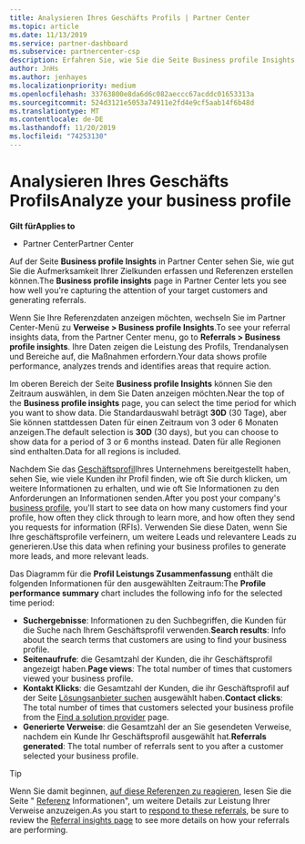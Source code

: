 ```yaml
---
title: Analysieren Ihres Geschäfts Profils | Partner Center
ms.topic: article
ms.date: 11/13/2019
ms.service: partner-dashboard
ms.subservice: partnercenter-csp
description: Erfahren Sie, wie Sie die Seite Business profile Insights verwenden können, um zu sehen, wie gut Sie die Aufmerksamkeit Ihrer Zielkunden erfassen und Referenzen erstellen.
author: JnHs
ms.author: jenhayes
ms.localizationpriority: medium
ms.openlocfilehash: 33763800e8da6d6c082aeccc67acddc01653313a
ms.sourcegitcommit: 524d3121e5053a74911e2fd4e9cf5aab14f6b48d
ms.translationtype: MT
ms.contentlocale: de-DE
ms.lasthandoff: 11/20/2019
ms.locfileid: "74253130"
---
```

# <a name="analyze-your-business-profile"></a><span data-ttu-id="a35af-103">Analysieren Ihres Geschäfts Profils</span><span class="sxs-lookup"><span data-stu-id="a35af-103">Analyze your business profile</span></span>
<!-- 
https://go.microsoft.com/fwlink/?linkid=849120
-->

<span data-ttu-id="a35af-104">**Gilt für**</span><span class="sxs-lookup"><span data-stu-id="a35af-104">**Applies to**</span></span>

- <span data-ttu-id="a35af-105">Partner Center</span><span class="sxs-lookup"><span data-stu-id="a35af-105">Partner Center</span></span>

<span data-ttu-id="a35af-106">Auf der Seite **Business profile Insights** in Partner Center sehen Sie, wie gut Sie die Aufmerksamkeit Ihrer Zielkunden erfassen und Referenzen erstellen können.</span><span class="sxs-lookup"><span data-stu-id="a35af-106">The **Business profile insights** page in Partner Center lets you see how well you're capturing the attention of your target customers and generating referrals.</span></span>

<span data-ttu-id="a35af-107">Wenn Sie Ihre Referenzdaten anzeigen möchten, wechseln Sie im Partner Center-Menü zu **Verweise > Business profile Insights**.</span><span class="sxs-lookup"><span data-stu-id="a35af-107">To see your referral insights data, from the Partner Center menu, go to **Referrals > Business profile insights**.</span></span> <span data-ttu-id="a35af-108">Ihre Daten zeigen die Leistung des Profils, Trendanalysen und Bereiche auf, die Maßnahmen erfordern.</span><span class="sxs-lookup"><span data-stu-id="a35af-108">Your data shows profile performance, analyzes trends and identifies areas that require action.</span></span>

<span data-ttu-id="a35af-109">Im oberen Bereich der Seite **Business profile Insights** können Sie den Zeitraum auswählen, in dem Sie Daten anzeigen möchten.</span><span class="sxs-lookup"><span data-stu-id="a35af-109">Near the top of the **Business profile insights** page, you can select the time period for which you want to show data.</span></span> <span data-ttu-id="a35af-110">Die Standardauswahl beträgt **30D** (30 Tage), aber Sie können stattdessen Daten für einen Zeitraum von 3 oder 6 Monaten anzeigen.</span><span class="sxs-lookup"><span data-stu-id="a35af-110">The default selection is **30D** (30 days), but you can choose to show data for a period of 3 or 6 months instead.</span></span> <span data-ttu-id="a35af-111">Daten für alle Regionen sind enthalten.</span><span class="sxs-lookup"><span data-stu-id="a35af-111">Data for all regions is included.</span></span>

<span data-ttu-id="a35af-112">Nachdem Sie das [Geschäftsprofil](create-a-marketing-profile.md)Ihres Unternehmens bereitgestellt haben, sehen Sie, wie viele Kunden ihr Profil finden, wie oft Sie durch klicken, um weitere Informationen zu erhalten, und wie oft Sie Informationen zu den Anforderungen an Informationen senden.</span><span class="sxs-lookup"><span data-stu-id="a35af-112">After you post your company's [business profile](create-a-marketing-profile.md), you'll start to see data on how many customers find your profile, how often they click through to learn more, and how often they send you requests for information (RFIs).</span></span> <span data-ttu-id="a35af-113">Verwenden Sie diese Daten, wenn Sie Ihre geschäftsprofile verfeinern, um weitere Leads und relevantere Leads zu generieren.</span><span class="sxs-lookup"><span data-stu-id="a35af-113">Use this data when refining your business profiles to generate more leads, and more relevant leads.</span></span>

<span data-ttu-id="a35af-114">Das Diagramm für die **Profil Leistungs Zusammenfassung** enthält die folgenden Informationen für den ausgewählten Zeitraum:</span><span class="sxs-lookup"><span data-stu-id="a35af-114">The **Profile performance summary** chart includes the following info for the selected time period:</span></span>

- <span data-ttu-id="a35af-115">**Suchergebnisse**: Informationen zu den Suchbegriffen, die Kunden für die Suche nach Ihrem Geschäftsprofil verwenden.</span><span class="sxs-lookup"><span data-stu-id="a35af-115">**Search results**: Info about the search terms that customers are using to find your business profile.</span></span>
- <span data-ttu-id="a35af-116">**Seitenaufrufe**: die Gesamtzahl der Kunden, die ihr Geschäftsprofil angezeigt haben.</span><span class="sxs-lookup"><span data-stu-id="a35af-116">**Page views**: The total number of times that customers viewed your business profile.</span></span>
- <span data-ttu-id="a35af-117">**Kontakt Klicks**: die Gesamtzahl der Kunden, die ihr Geschäftsprofil auf der Seite [Lösungsanbieter suchen](https://www.microsoft.com/solution-providers/home) ausgewählt haben.</span><span class="sxs-lookup"><span data-stu-id="a35af-117">**Contact clicks**: The total number of times that customers selected your business profile from the [Find a solution provider](https://www.microsoft.com/solution-providers/home) page.</span></span>
- <span data-ttu-id="a35af-118">**Generierte Verweise**: die Gesamtzahl der an Sie gesendeten Verweise, nachdem ein Kunde Ihr Geschäftsprofil ausgewählt hat.</span><span class="sxs-lookup"><span data-stu-id="a35af-118">**Referrals generated**: The total number of referrals sent to you after a customer selected your business profile.</span></span>

> [!TIP]
> <span data-ttu-id="a35af-119">Wenn Sie damit beginnen, [auf diese Referenzen zu reagieren](responding-to-referrals.md), lesen Sie die Seite " [Referenz](referral-insights.md) Informationen", um weitere Details zur Leistung Ihrer Verweise anzuzeigen.</span><span class="sxs-lookup"><span data-stu-id="a35af-119">As you start to [respond to these referrals](responding-to-referrals.md), be sure to review the [Referral insights page](referral-insights.md) to see more details on how your referrals are performing.</span></span>

